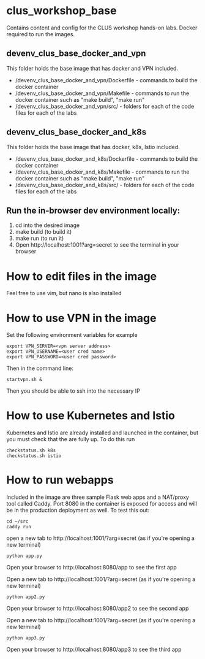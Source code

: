# clus_workshop_base

Contains content and config for the CLUS workshop hands-on labs.  Docker required to run the images.

## devenv_clus_base_docker_and_vpn

This folder holds the base image that has docker and VPN included.  

- /devenv_clus_base_docker_and_vpn/Dockerfile - commands to  build the docker container
- /devenv_clus_base_docker_and_vpn/Makefile - commands to run the docker container such as "make build", "make run"
- /devenv_clus_base_docker_and_vpn/src/ - folders for each of the code files for each of the labs

## devenv_clus_base_docker_and_k8s

This folder holds the base image that has docker, k8s, Istio included.  

- /devenv_clus_base_docker_and_k8s/Dockerfile - commands to  build the docker container
- /devenv_clus_base_docker_and_k8s/Makefile - commands to run the docker container such as "make build", "make run"
- /devenv_clus_base_docker_and_k8s/src/ - folders for each of the code files for each of the labs


## Run the in-browser dev environment locally:

1. cd into the desired image
2. make build (to build it)
3. make run (to run it)
4. Open http://localhost:1001?arg=secret to see the terminal in your browser

# How to edit files in the image

Feel free to use vim, but nano is also installed

# How to use VPN in the image

Set the following environment variables for example

```
export VPN_SERVER=<vpn server address>
export VPN_USERNAME=<user cred name>
export VPN_PASSWORD=<user cred password>
```

Then in the command line:

```
startvpn.sh &
```

Then you should be able to ssh into the necessary IP

# How to use Kubernetes and Istio

Kubernetes and Istio are already installed and launched in the container, but you must check that the are fully up.  To do this run 

```
checkstatus.sh k8s
checkstatus.sh istio
```

# How to run webapps

Included in the image are three sample Flask web apps and a NAT/proxy tool called Caddy.  Port 8080 in the container is exposed for access and will be in the production deployment as well.  To test this out:

```
cd ~/src
caddy run
```

open a new tab to http://localhost:1001/?arg=secret (as if you're opening a new terminal)

```
python app.py 
```

Open your browser to http://localhost:8080/app to see the first app

Open a new tab to http://localhost:1001/?arg=secret (as if you're opening a new terminal)

```
python app2.py 
```

Open your browser to http://localhost:8080/app2 to see the second app

Open a new tab to http://localhost:1001/?arg=secret (as if you're opening a new terminal)

```
python app3.py 
```

Open your browser to http://localhost:8080/app3 to see the third app